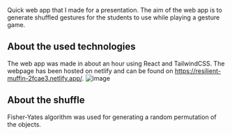 Quick web app that I made for a presentation. The aim of the web app is to generate shuffled gestures for the students to use while playing a gesture game.
## About the used technologies
The web app was made in about an hour using React and TailwindCSS. The webpage has been hosted on netlify and can be found on https://resilient-muffin-2fcae3.netlify.app/.
![image](https://user-images.githubusercontent.com/23742383/207584116-d13aefc9-114e-40bb-8f26-c586ab1ce334.png)
## About the shuffle
Fisher-Yates algorithm was used for generating a random permutation of the objects.
